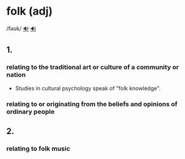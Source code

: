 # folk (adj)

/fəʊk/ [🔊](https://www.oxfordlearnersdictionaries.com/media/english/uk_pron/f/fol/folk_/folk__gb_1.mp3) [🔊](https://www.oxfordlearnersdictionaries.com/media/english/us_pron/f/fol/folk_/folk__us_1.mp3)

## 1.

### relating to the traditional art or culture of a community or nation

- Studies in cultural psychology speak of "folk knowledge".

### relating to or originating from the beliefs and opinions of ordinary people

## 2.

### relating to folk music